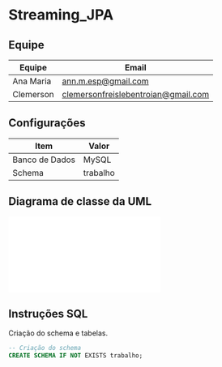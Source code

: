 # Streaming_JPA

## Equipe

| Equipe     | Email                                |
|------------|--------------------------------------|
| Ana Maria  | ann.m.esp@gmail.com                  |
| Clemerson  | clemersonfreislebentroian@gmail.com  |

## Configurações

| Item           | Valor         |
|----------------|---------------|
| Banco de Dados | MySQL         |
| Schema         | trabalho |

## Diagrama de classe da UML

![Diagrama de classe](/ClassDiagram.pdf)

## Instruções SQL

Criação do schema e tabelas.
```SQL
-- Criação do schema
CREATE SCHEMA IF NOT EXISTS trabalho;
